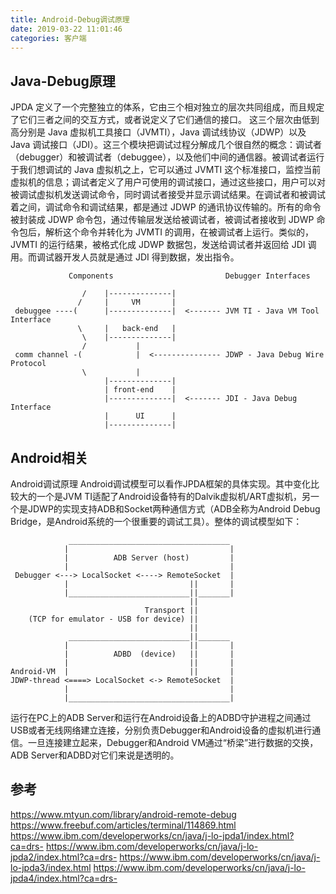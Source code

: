 ```yaml
---
title: Android-Debug调试原理
date: 2019-03-22 11:01:46
categories: 客户端
---
```


## Java-Debug原理
JPDA 定义了一个完整独立的体系，它由三个相对独立的层次共同组成，而且规定了它们三者之间的交互方式，或者说定义了它们通信的接口。
这三个层次由低到高分别是 Java 虚拟机工具接口（JVMTI），Java 调试线协议（JDWP）以及 Java 调试接口（JDI）。这三个模块把调试过程分解成几个很自然的概念：调试者（debugger）和被调试者（debuggee），以及他们中间的通信器。被调试者运行于我们想调试的 Java 虚拟机之上，它可以通过 JVMTI 这个标准接口，监控当前虚拟机的信息；调试者定义了用户可使用的调试接口，通过这些接口，用户可以对被调试虚拟机发送调试命令，同时调试者接受并显示调试结果。在调试者和被调试着之间，调试命令和调试结果，都是通过 JDWP 的通讯协议传输的。所有的命令被封装成 JDWP 命令包，通过传输层发送给被调试者，被调试者接收到 JDWP 命令包后，解析这个命令并转化为 JVMTI 的调用，在被调试者上运行。类似的，JVMTI 的运行结果，被格式化成 JDWP 数据包，发送给调试者并返回给 JDI 调用。而调试器开发人员就是通过 JDI 得到数据，发出指令。

```
             Components                         Debugger Interfaces

                /    |--------------|
               /     |     VM       |
 debuggee ----(      |--------------|  <------- JVM TI - Java VM Tool Interface
               \     |   back-end   |
                \    |--------------|
                /           |
 comm channel -(            |  <--------------- JDWP - Java Debug Wire Protocol
                \           |
                     |--------------|
                     | front-end    |
                     |--------------|  <------- JDI - Java Debug Interface
                     |      UI      |
                     |--------------|
```

## Android相关
Android调试原理
Android调试模型可以看作JPDA框架的具体实现。其中变化比较大的一个是JVM TI适配了Android设备特有的Dalvik虚拟机/ART虚拟机，另一个是JDWP的实现支持ADB和Socket两种通信方式（ADB全称为Android Debug Bridge，是Android系统的一个很重要的调试工具）。整体的调试模型如下：

```
             ____________________________________
            |                                    |
            |          ADB Server (host)         |
            |                                    |
 Debugger <---> LocalSocket <----> RemoteSocket  |
            |                           ||       |
            |___________________________||_______|
                                        ||
                              Transport ||
    (TCP for emulator - USB for device) ||
                                        ||
             ___________________________||_______
            |                           ||       |
            |          ADBD  (device)   ||       |
            |                           ||       |
Android-VM  |                           ||       |
JDWP-thread <====> LocalSocket <-> RemoteSocket  |
            |                                    |
            |____________________________________|
```
运行在PC上的ADB Server和运行在Android设备上的ADBD守护进程之间通过USB或者无线网络建立连接，分别负责Debugger和Android设备的虚拟机进行通信。一旦连接建立起来，Debugger和Android VM通过“桥梁”进行数据的交换，ADB Server和ADBD对它们来说是透明的。

## 参考
https://www.mtyun.com/library/android-remote-debug
https://www.freebuf.com/articles/terminal/114869.html
https://www.ibm.com/developerworks/cn/java/j-lo-jpda1/index.html?ca=drs-
https://www.ibm.com/developerworks/cn/java/j-lo-jpda2/index.html?ca=drs-
https://www.ibm.com/developerworks/cn/java/j-lo-jpda3/index.html
https://www.ibm.com/developerworks/cn/java/j-lo-jpda4/index.html?ca=drs-
